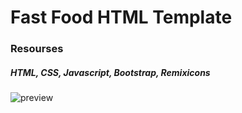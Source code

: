 # Fast Food HTML Template

### Resourses
##### HTML, CSS, Javascript, Bootstrap, Remixicons

![preview](https://github.com/ChanpreetSembhi/fast-food/assets/157610640/49b4b3b8-b7d9-4b57-a7ed-91acfda67328)
